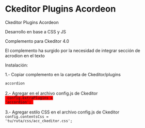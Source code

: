 # Ckeditor Plugins Acordeon
Ckeditor Plugins Acordeon

Desarrollo en base a CSS y JS

Complemento para Ckeditor 4.0

El complemento ha surgido por la necesidad de integrar sección de acrodion en el texto

Instalación:

1.- Copiar complemento en la carpeta de Ckeditor/plugins<br>
<code>
accordion
</code><br><br>
2.- Agregar en el archivo config.js de Ckeditor<br>
<code style="background-color: red;">
config.extraPlugins = 'accordion';
</code><br><br>
3.- Agregar estilo CSS en el archivo config.js de Ckeditor<br>
<code>config.contentsCss = 'tu/ruta/css/acc_ckeditor.css';</code>